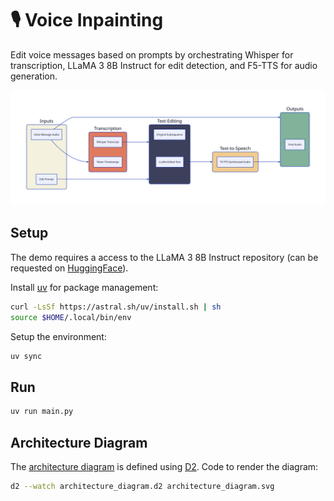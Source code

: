 # 🎙️ Voice Inpainting

Edit voice messages based on prompts by orchestrating Whisper for transcription, LLaMA 3 8B Instruct for edit detection, and F5-TTS for audio generation.

![Architecture diagram](./architecture_diagram.svg)

## Setup

The demo requires a access to the LLaMA 3 8B Instruct repository (can be requested on [HuggingFace](https://huggingface.co/meta-llama/Llama-3.1-8B-Instruct)).

Install [uv](https://docs.astral.sh/uv/getting-started/installation/#standalone-installer) for package management:

```bash
curl -LsSf https://astral.sh/uv/install.sh | sh
source $HOME/.local/bin/env
```

Setup the environment:

```bash
uv sync
```

## Run

```bash
uv run main.py
```

## Architecture Diagram

The [architecture diagram](./architecture_diagram.svg) is defined using [D2](https://github.com/terrastruct/d2). Code to render the diagram:

```bash
d2 --watch architecture_diagram.d2 architecture_diagram.svg
```
